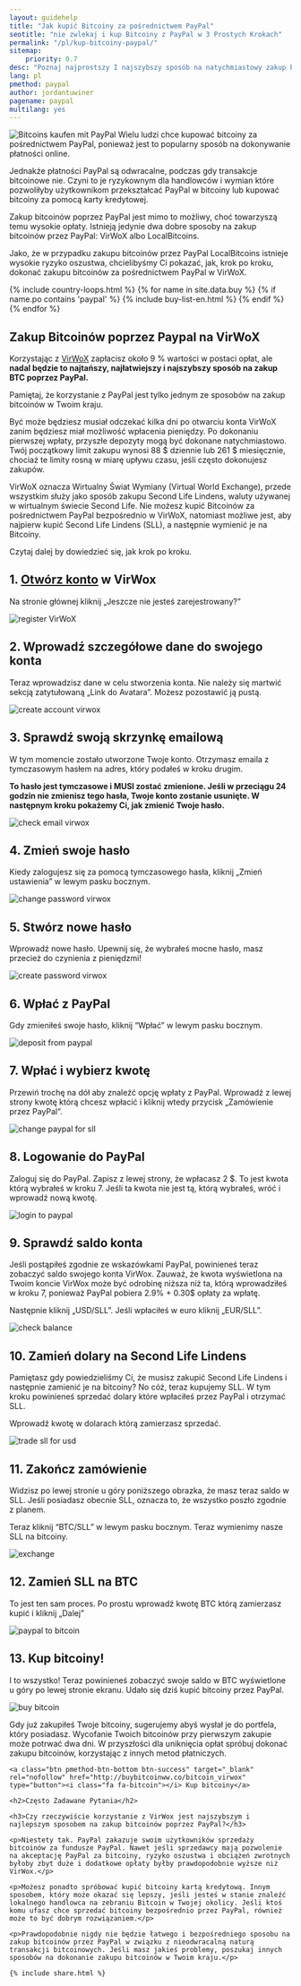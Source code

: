 ```yaml
---
layout: guidehelp
title: "Jak kupić Bitcoiny za pośrednictwem PayPal"
seotitle: "nie zwlekaj i kup Bitcoiny z PayPal w 3 Prostych Krokach"
permalink: "/pl/kup-bitcoiny-paypal/"
sitemap:
    priority: 0.7
desc: "Poznaj najprostszy I najszybszy sposób na natychmiastowy zakup bitcoinów z PayPal. Ten przewodnik krok po kroku wyjaśni Ci wszystko, co musisz o tym wiedzieć."  
lang: pl
pmethod: paypal
author: jordantuwiner
pagename: paypal
multilang: yes
---
```

<div class="col-sm-12">

<p><img class="img-responsive halfimg-right" alt="Bitcoins kaufen mit PayPal" src="/img/icons/sepa.png"> Wielu ludzi chce kupować bitcoiny za pośrednictwem PayPal, ponieważ jest to popularny sposób na dokonywanie płatności online.</p>

<p>Jednakże płatności PayPal są odwracalne, podczas gdy transakcje bitcoinowe nie. Czyni to je ryzykownym dla handlowców i wymian które pozwoliłyby użytkownikom przekształcać PayPal w bitcoiny lub kupować bitcoiny za pomocą karty kredytowej.</p>

<p>Zakup bitcoinów poprzez PayPal jest mimo to możliwy, choć towarzyszą temu wysokie opłaty. Istnieją jedynie dwa dobre sposoby na zakup bitcoinów przez PayPal: VirWoX albo LocalBitcoins.</p>
 
<p>Jako, że w przypadku zakupu bitcoinów przez PayPal LocalBitcoins istnieje wysokie ryzyko oszustwa, chcielibyśmy Ci pokazać, jak, krok po kroku, dokonać zakupu bitcoinów za pośrednictwem PayPal w VirWoX.</p>

</div>

<div class="col-sm-12">
	{% include country-loops.html %}
	{% for name in site.data.buy %}
	{% if name.po contains 'paypal' %}
	{% include buy-list-en.html %}
	{% endif %}
	{% endfor %}
</div>

<div class="col-sm-12 small-large-break">
</div>


<div class="col-xs-12">
<h2 class="pp-header">Zakup Bitcoinów poprzez Paypal na VirWoX</h2>

<p>Korzystając z <a href="http://buybitcoinww.co/bitcoin_virwox" rel="nofollow" target="_blank">VirWoX</a> zapłacisz około 9 % wartości w postaci opłat, ale <b>nadal będzie to najtańszy, najłatwiejszy i najszybszy sposób na zakup BTC poprzez PayPal.</b></p> 

<p>Pamiętaj, że korzystanie z PayPal jest tylko jednym ze sposobów na zakup bitcoinów w Twoim kraju.</p>

<p>Być może będziesz musiał odczekać kilka dni po otwarciu konta VirWoX zanim będziesz miał możliwość wpłacenia pieniędzy. Po dokonaniu pierwszej wpłaty, przyszłe depozyty mogą być dokonane natychmiastowo. Twój początkowy limit zakupu wynosi 88 $ dziennie lub 261 $ miesięcznie, chociaż te limity rosną w miarę upływu czasu, jeśli często dokonujesz zakupów.</p>

<p>VirWoX oznacza Wirtualny Świat Wymiany (Virtual World Exchange), przede wszystkim służy jako sposób zakupu Second Life Lindens, waluty używanej w wirtualnym świecie Second Life. Nie możesz kupić Bitcoinów za pośrednictwem PayPal bezpośrednio w VirWoX, natomiast możliwe jest, aby najpierw kupić Second Life Lindens (SLL), a następnie wymienić je na Bitcoiny.</p>

<p>Czytaj dalej by dowiedzieć się, jak krok po kroku.</p>

<h2>1. <a href="http://buybitcoinww.co/bitcoin_virwox" rel="nofollow" target="_blank">Otwórz konto</a> w VirWox</h2> 

<p>Na stronie głównej kliknij „Jeszcze nie jesteś zarejestrowany?”</p> 

<p><img src="/img/paypaltobtc/1.png" alt="register VirWoX" class="img-responsive kb-helper" /></p> 

<h2 id="enter-the-details-for-your-account">2. Wprowadź szczegółowe dane do swojego konta</h2> 

<p>Teraz wprowadzisz dane w celu stworzenia konta. Nie należy się martwić sekcją zatytułowaną „Link do Avatara”. Możesz pozostawić ją pustą. </p> 

<p><img src="/img/paypaltobtc/2.png" alt="create account virwox" class="img-responsive kb-helper" /></p> 

<h2 id="check-your-email">3. Sprawdź swoją skrzynkę emailową</h2> 

<p>W tym momencie zostało utworzone Twoje konto. Otrzymasz emaila z tymczasowym hasłem na adres, który podałeś w kroku drugim.</p> 

<p><strong>To hasło jest tymczasowe i MUSI zostać zmienione. Jeśli w przeciągu 24 godzin nie zmienisz tego hasła, Twoje konto zostanie usunięte. W następnym kroku pokażemy Ci, jak zmienić Twoje hasło.</strong></p> 

<p><img src="/img/paypaltobtc/3.png" alt="check email virwox" class="img-responsive kb-helper" /></p> 

<h2 id="change-your-password">4. Zmień swoje hasło</h2> 

<p>Kiedy zalogujesz się za pomocą tymczasowego hasła, kliknij „Zmień ustawienia” w lewym pasku bocznym.</p> 

<p><img src="/img/paypaltobtc/4.png" alt="change password virwox" class="img-responsive kb-helper" /></p> 

<h2 id="create-a-new-password">5. Stwórz nowe hasło</h2> 

<p>Wprowadź nowe hasło. Upewnij się, że wybrałeś mocne hasło, masz przecież do czynienia z pieniędzmi!</p> 

<p><img src="/img/paypaltobtc/5.png" alt="create password virwox" class="img-responsive kb-helper" /></p> 

<h2 id="deposit-from-paypal">6. Wpłać z PayPal</h2> 

<p>Gdy zmieniłeś swoje hasło, kliknij “Wpłać” w lewym pasku bocznym.</p> 

<p><img src="/img/paypaltobtc/6.png" alt="deposit from paypal" class="img-responsive kb-helper" /></p> 

<h2 id="deposit-and-select-amount">7. Wpłać i wybierz kwotę</h2> 

<p>Przewiń trochę na dół aby znaleźć opcję wpłaty z PayPal. Wprowadź z lewej strony kwotę którą chcesz wpłacić i kliknij wtedy przycisk „Zamówienie przez PayPal”.</p> 

<p><img src="/img/paypaltobtc/7.png" alt="change paypal for sll" class="img-responsive kb-helper" /></p> 

<h2 id="login-to-paypal">8. Logowanie do PayPal</h2> 

<p>Zaloguj się do PayPal. Zapisz z lewej strony, że wpłacasz 2 $. To jest kwota którą wybrałeś w kroku 7. Jeśli ta kwota nie jest tą, którą wybrałeś, wróć i wprowadź nową kwotę.</p> 

<p><img src="/img/paypaltobtc/8.png" alt="login to paypal" class="img-responsive kb-helper" /></p> 

<h2 id="verify-acccount-balance">9. Sprawdź saldo konta</h2> 

<p>Jeśli postąpiłeś zgodnie ze wskazówkami PayPal, powinieneś teraz zobaczyć saldo swojego konta VirWox. Zauważ, że kwota wyświetlona na Twoim koncie VirWox może być odrobinę niższa niż ta, którą wprowadziłeś w kroku 7, ponieważ PayPal pobiera 2.9% + 0.30$ opłaty za wpłatę.</p> 

<p>Następnie kliknij „USD/SLL”. Jeśli wpłaciłeś w euro kliknij „EUR/SLL”.</p> 

<p><img src="/img/paypaltobtc/9.png" alt="check balance" class="img-responsive kb-helper" /></p> 

<h2 id="trade-usd-for-second-life-lindens">10. Zamień dolary na Second Life Lindens</h2> 

<p>Pamiętasz gdy powiedzieliśmy Ci, że musisz zakupić Second Life Lindens i następnie zamienić je na bitcoiny? No cóż, teraz kupujemy SLL. W tym kroku powinieneś sprzedać dolary które wpłaciłeś przez PayPal i otrzymać SLL.</p> 

<p>Wprowadź kwotę w dolarach którą zamierzasz sprzedać.</p> 

<p><img src="/img/paypaltobtc/10.png" alt="trade sll for usd" class="img-responsive kb-helper" /></p> 

<h2 id="complete-order">11. Zakończ zamówienie </h2> 

<p>Widzisz po lewej stronie u góry poniższego obrazka, że masz teraz saldo w SLL. Jeśli posiadasz obecnie SLL, oznacza to, że wszystko poszło zgodnie z planem.</p> 

<p>Teraz kliknij “BTC/SLL” w lewym pasku bocznym. Teraz wymienimy nasze SLL na bitcoiny. </p> 

<p><img src="/img/paypaltobtc/11.png" alt="exchange" class="img-responsive kb-helper" /></p> 

<h2 id="trade-sll-for-btc">12. Zamień SLL na BTC</h2> 

<p>To jest ten sam proces. Po prostu wprowadź kwotę BTC którą zamierzasz kupić i kliknij „Dalej”</p> 

<p><img src="/img/paypaltobtc/12.png" alt="paypal to bitcoin" class="img-responsive kb-helper" /></p> 

<h2 id="buy-bitcoin">13. Kup bitcoiny!</h2> 

<p>I to wszystko! Teraz powinieneś zobaczyć swoje saldo w BTC wyświetlone u góry po lewej stronie ekranu. Udało się dziś kupić bitcoiny przez PayPal.</p> 

<p><img src="/img/paypaltobtc/13.png" alt="buy bitcoin" class="img-responsive kb-helper" /></p> 

<p>Gdy już zakupiłeś Twoje bitcoiny, sugerujemy abyś wysłał je do portfela, który posiadasz. Wycofanie Twoich bitcoinów przy pierwszym zakupie może potrwać dwa dni. W przyszłości dla uniknięcia opłat spróbuj dokonać zakupu bitcoinów, korzystając z innych metod płatniczych.</p> 
	
	<a class="btn pmethod-btn-bottom btn-success" target="_blank" rel="nofollow" href="http://buybitcoinww.co/bitcoin_virwox" type="button"><i class="fa fa-bitcoin"></i> Kup bitcoiny</a>
	
	<h2>Często Zadawane Pytania</h2>
	
	<h3>Czy rzeczywiście korzystanie z VirWox jest najszybszym i najlepszym sposobem na zakup bitcoinów poprzez PayPal?</h3>
	
	<p>Niestety tak. PayPal zakazuje swoim użytkowników sprzedaży bitcoinów za fundusze PayPal. Nawet jeśli sprzedawcy mają pozwolenie na akceptację PayPal za bitcoiny, ryzyko oszustwa i obciążeń zwrotnych byłoby zbyt duże i dodatkowe opłaty byłby prawdopodobnie wyższe niż VirWox.</p>
	
	<p>Możesz ponadto spróbować kupić bitcoiny kartą kredytową. Innym sposobem, który może okazać się lepszy, jeśli jesteś w stanie znaleźć lokalnego handlowca na zebraniu Bitcoin w Twojej okolicy. Jeśli ktoś komu ufasz chce sprzedać bitcoiny bezpośrednio przez PayPal, również może to być dobrym rozwiązaniem.</p>
	
	<p>Prawdopodobnie nigdy nie będzie łatwego i bezpośredniego sposobu na zakup bitcoinów przez PayPal w związku z nieodwracalną naturą transakcji bitcoinowych. Jeśli masz jakieś problemy, poszukaj innych sposobów na dokonanie zakupu bitcoinów w Twoim kraju.</p>
	
	{% include share.html %}
</div>